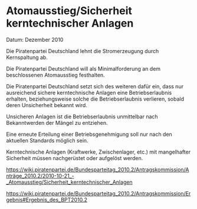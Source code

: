 # Atomausstieg/Sicherheit kerntechnischer Anlagen

Datum: Dezember 2010

Die Piratenpartei Deutschland lehnt die Stromerzeugung durch Kernspaltung ab.

Die Piratenpartei Deutschland will als Minimalforderung an dem beschlossenen Atomausstieg festhalten.

Die Piratenpartei Deutschland setzt sich des weiteren dafür ein, dass nur ausreichend sichere kerntechnische Anlagen eine Betriebserlaubnis erhalten, beziehungsweise solche die Betriebserlaubnis verlieren, sobald deren Unsicherheit bekannt wird.

Unsicheren Anlagen ist die Betriebserlaubnis unmittelbar nach Bekanntwerden der Mängel zu entziehen.

Eine erneute Erteilung einer Betriebsgenehmigung soll nur nach den aktuellen Standards möglich sein.

Kerntechnische Anlagen (Kraftwerke, Zwischenlager, etc.) mit mangelhafter Sicherheit müssen nachgerüstet oder aufgelöst werden.


https://wiki.piratenpartei.de/Bundesparteitag_2010.2/Antragskommission/Anträge_2010.2/2010-10-21_-_Atomausstieg/Sicherheit_kerntechnischer_Anlagen

https://wiki.piratenpartei.de/Bundesparteitag_2010.2/Antragskommission/Ergebnis#Ergebnis_des_BPT2010.2